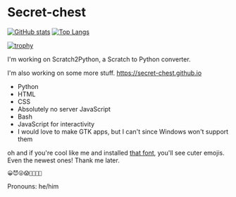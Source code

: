 # Secret-chest

[![GitHub stats](https://github-readme-stats.vercel.app/api?username=Secret-chest&show_icons=true&title_color=009688&text_color=ffffff&bg_color=263238&icon_color=009688&hide_border=true&border_radius=0&hide_rank=true&disable_animations=true&include_all_commits=true)](https://github.com/anuraghazra/github-readme-stats)
[![Top Langs](https://github-readme-stats.vercel.app/api/top-langs/?username=Secret-chest&layout=compact&title_color=009688&text_color=ffffff&bg_color=263238&icon_color=009688&hide_border=true&border_radius=0&langs_count=10)](https://github.com/anuraghazra/github-readme-stats)

[![trophy](https://github-profile-trophy.vercel.app/?username=Secret-chest&theme=tokyonight)](https://github.com/ryo-ma/github-profile-trophy)

I'm working on Scratch2Python, a Scratch to Python converter.

I'm also working on some more stuff.
https://secret-chest.github.io

* Python
* HTML
* CSS
* Absolutely no server JavaScript
* Bash
* JavaScript for interactivity
* I would love to make GTK apps, but I can't since Windows won't support them

oh and if you're cool like me and installed [that font](github.com/C1710/blobmoji), you'll see cuter emojis. Even the newest ones! Thank me later.
```
😀😈😜😱🙉🤑😶‍🌫️
```

Pronouns: he/him

<!--
**Secret-chest/Secret-chest** is a ✨ _special_ ✨ repository because its `README.md` (this file) appears on your GitHub profile.

Here are some ideas to get you started:

- 🔭 I’m currently working on ...
- 🌱 I’m currently learning ...
- 👯 I’m looking to collaborate on ...
- 🤔 I’m looking for help with ...
- 💬 Ask me about ...
- 📫 How to reach me: ...
- 😄 Pronouns: ...
- ⚡ Fun fact: ...
-->
